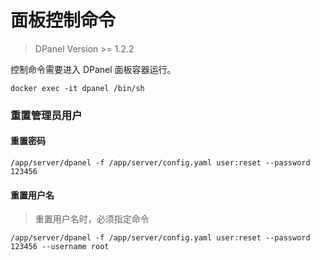 # 面板控制命令

> DPanel Version >= 1.2.2

控制命令需要进入 DPanel 面板容器运行。

```
docker exec -it dpanel /bin/sh
```

### 重置管理员用户

#### 重置密码

```
/app/server/dpanel -f /app/server/config.yaml user:reset --password 123456
```

#### 重置用户名

> 重置用户名时，必须指定命令

```
/app/server/dpanel -f /app/server/config.yaml user:reset --password 123456 --username root
```